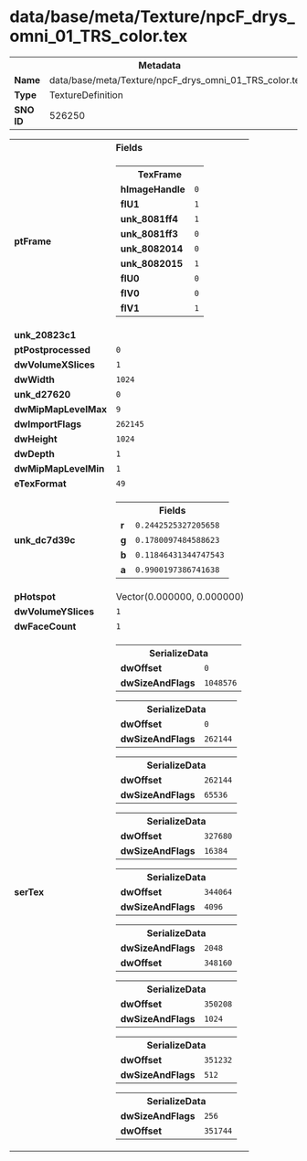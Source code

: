 <h1>data/base/meta/Texture/npcF_drys_omni_01_TRS_color.tex</h1><table><tr><th colspan="100%">Metadata</th></tr><tr><td><b>Name</b></td><td>data/base/meta/Texture/npcF_drys_omni_01_TRS_color.tex</td></tr><tr><td><b>Type</b></td><td>TextureDefinition</td></tr><tr><td><b>SNO ID</b></td><td>526250</td></tr></table>

<table><tr><th colspan="100%">Fields</th></tr><tr><td><b>ptFrame</b></td><td><table><tr><th colspan="100%">TexFrame</th></tr><tr><td><b>hImageHandle</b></td><td><code>0</code></td></tr><tr><td><b>flU1</b></td><td><code>1</code></td></tr><tr><td><b>unk_8081ff4</b></td><td><code>1</code></td></tr><tr><td><b>unk_8081ff3</b></td><td><code>0</code></td></tr><tr><td><b>unk_8082014</b></td><td><code>0</code></td></tr><tr><td><b>unk_8082015</b></td><td><code>1</code></td></tr><tr><td><b>flU0</b></td><td><code>0</code></td></tr><tr><td><b>flV0</b></td><td><code>0</code></td></tr><tr><td><b>flV1</b></td><td><code>1</code></td></tr></table>


</td></tr><tr><td><b>unk_20823c1</b></td><td></td></tr><tr><td><b>ptPostprocessed</b></td><td><code>0</code></td></tr><tr><td><b>dwVolumeXSlices</b></td><td><code>1</code></td></tr><tr><td><b>dwWidth</b></td><td><code>1024</code></td></tr><tr><td><b>unk_d27620</b></td><td><code>0</code></td></tr><tr><td><b>dwMipMapLevelMax</b></td><td><code>9</code></td></tr><tr><td><b>dwImportFlags</b></td><td><code>262145</code></td></tr><tr><td><b>dwHeight</b></td><td><code>1024</code></td></tr><tr><td><b>dwDepth</b></td><td><code>1</code></td></tr><tr><td><b>dwMipMapLevelMin</b></td><td><code>1</code></td></tr><tr><td><b>eTexFormat</b></td><td><code>49</code></td></tr><tr><td><b>unk_dc7d39c</b></td><td><table><tr><th colspan="100%">Fields</th></tr><tr><td><b>r</b></td><td><code>0.2442525327205658</code></td></tr><tr><td><b>g</b></td><td><code>0.1780097484588623</code></td></tr><tr><td><b>b</b></td><td><code>0.11846431344747543</code></td></tr><tr><td><b>a</b></td><td><code>0.9900197386741638</code></td></tr></table>

</td></tr><tr><td><b>pHotspot</b></td><td>Vector(0.000000, 0.000000)</td></tr><tr><td><b>dwVolumeYSlices</b></td><td><code>1</code></td></tr><tr><td><b>dwFaceCount</b></td><td><code>1</code></td></tr><tr><td><b>serTex</b></td><td><table><tr><th colspan="100%">SerializeData</th></tr><tr><td><b>dwOffset</b></td><td><code>0</code></td></tr><tr><td><b>dwSizeAndFlags</b></td><td><code>1048576</code></td></tr></table>


<table><tr><th colspan="100%">SerializeData</th></tr><tr><td><b>dwOffset</b></td><td><code>0</code></td></tr><tr><td><b>dwSizeAndFlags</b></td><td><code>262144</code></td></tr></table>


<table><tr><th colspan="100%">SerializeData</th></tr><tr><td><b>dwOffset</b></td><td><code>262144</code></td></tr><tr><td><b>dwSizeAndFlags</b></td><td><code>65536</code></td></tr></table>


<table><tr><th colspan="100%">SerializeData</th></tr><tr><td><b>dwOffset</b></td><td><code>327680</code></td></tr><tr><td><b>dwSizeAndFlags</b></td><td><code>16384</code></td></tr></table>


<table><tr><th colspan="100%">SerializeData</th></tr><tr><td><b>dwOffset</b></td><td><code>344064</code></td></tr><tr><td><b>dwSizeAndFlags</b></td><td><code>4096</code></td></tr></table>


<table><tr><th colspan="100%">SerializeData</th></tr><tr><td><b>dwSizeAndFlags</b></td><td><code>2048</code></td></tr><tr><td><b>dwOffset</b></td><td><code>348160</code></td></tr></table>


<table><tr><th colspan="100%">SerializeData</th></tr><tr><td><b>dwOffset</b></td><td><code>350208</code></td></tr><tr><td><b>dwSizeAndFlags</b></td><td><code>1024</code></td></tr></table>


<table><tr><th colspan="100%">SerializeData</th></tr><tr><td><b>dwOffset</b></td><td><code>351232</code></td></tr><tr><td><b>dwSizeAndFlags</b></td><td><code>512</code></td></tr></table>


<table><tr><th colspan="100%">SerializeData</th></tr><tr><td><b>dwSizeAndFlags</b></td><td><code>256</code></td></tr><tr><td><b>dwOffset</b></td><td><code>351744</code></td></tr></table>


</td></tr></table>

